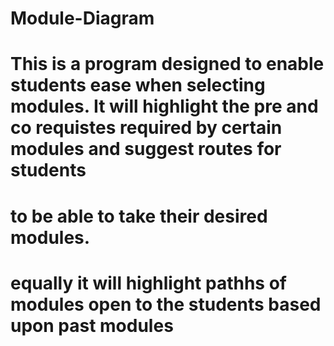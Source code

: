 # Module-Diagram
# This is a program designed to enable students ease when selecting modules. It will highlight the pre and co requistes required by certain modules and suggest routes for students 
# to be able to take their desired modules.

# equally it will highlight pathhs of modules open to the students based upon past modules
